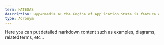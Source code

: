 ```yaml
---
term: HATEOAS
description: Hypermedia as the Engine of Application State is feature of the REST architecture allowing the client to navigate through hypermedia exposed by the API.
type: Acronym
---
```


Here you can put detailed markdown content such as examples, diagrams, related terms, etc... 

